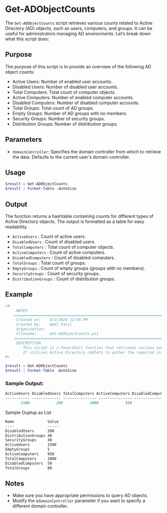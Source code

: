 # Get-ADObjectCounts

The ```Get-ADObjectCounts``` script retrieves various counts related to Active Directory (AD) objects, such as users, computers, and groups. It can be useful for administrators managing AD environments. Let’s break down what this script does:

## Purpose
The purpose of this script is to provide an overview of the following AD object counts:

- Active Users: Number of enabled user accounts.
- Disabled Users: Number of disabled user accounts.
- Total Computers: Total count of computer objects.
- Active Computers: Number of enabled computer accounts.
- Disabled Computers: Number of disabled computer accounts.
- Total Groups: Total count of AD groups.
- Empty Groups: Number of AD groups with no members.
- Security Groups: Number of security groups.
- Distribution Groups: Number of distribution groups.

## Parameters

- `domainController`: Specifies the domain controller from which to retrieve the data. Defaults to the current user's domain controller.

## Usage

```powershell
$result = Get-ADObjectCounts
$result | Format-Table -AutoSize
```
## Output
The function returns a hashtable containing counts for different types of Active Directory objects. The output is formatted as a table for easy readability.

- `ActiveUsers` : Count of active users.
- `DisabledUsers` : Count of disabled users.
- `TotalComputers` : Total count of computer objects.
- `ActiveComputers` : Count of active computers.
- `DisabledComputers` : Count of disabled computers.
- `TotalGroups` : Total count of groups.
- `EmptyGroups` : Count of empty groups (groups with no members).
- `SecurityGroups` : Count of security groups.
- `DistributionGroups` : Count of distribution groups.

## Example 

```powershell
<#	
	.NOTES
	===========================================================================
     Created on:   	4/2/2024 12:04 PM
	 Created by:   	Amol Patil
	 Organization: 	
	 Filename:     	Get-ADObjectCounts.ps1
	===========================================================================
	.DESCRIPTION
		This script is a PowerShell function that retrieves various counts of Active Directory objects such as users, computers, and groups from a specified domain controller. 
        It utilizes Active Directory cmdlets to gather the required information.
#>

$result = Get-ADObjectCounts
$result | Format-Table -AutoSize
```

### Sample Output:
```markdown
ActiveUsers DisabledUsers TotalComputers ActiveComputers DisabledComputers TotalGroups EmptyGroups SecurityGroups DistributionGroups
----------- ------------- --------------- --------------- ---------------- ----------- ----------- --------------- ------------------
       1500            200            1000            950               50          80           5              40                 40
```
Sample Ouptup as List

```markdown
Name               Value
----               -----
DisabledUsers      200
DistributionGroups 40
SecurityGroups     40
ActiveUsers        1500
EmptyGroups        5
ActiveComputers    950
TotalComputers     1000
DisabledComputers  50
TotalGroups        80
```

## Notes
- Make sure you have appropriate permissions to query AD objects.
- Modify the ```$domainController``` parameter if you want to specify a different domain controller.